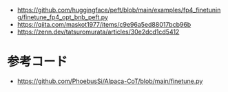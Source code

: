 - https://github.com/huggingface/peft/blob/main/examples/fp4_finetuning/finetune_fp4_opt_bnb_peft.py
- https://qiita.com/maskot1977/items/c9e96a5ed88017bcb96b
- https://zenn.dev/tatsuromurata/articles/30e2dcd1cd5412

# 参考コード

- https://github.com/PhoebusSi/Alpaca-CoT/blob/main/finetune.py
